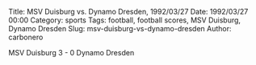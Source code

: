Title: MSV Duisburg vs. Dynamo Dresden, 1992/03/27
Date: 1992/03/27 00:00
Category: sports
Tags: football, football scores, MSV Duisburg, Dynamo Dresden
Slug: msv-duisburg-vs-dynamo-dresden
Author: carbonero


MSV Duisburg 3 - 0 Dynamo Dresden
